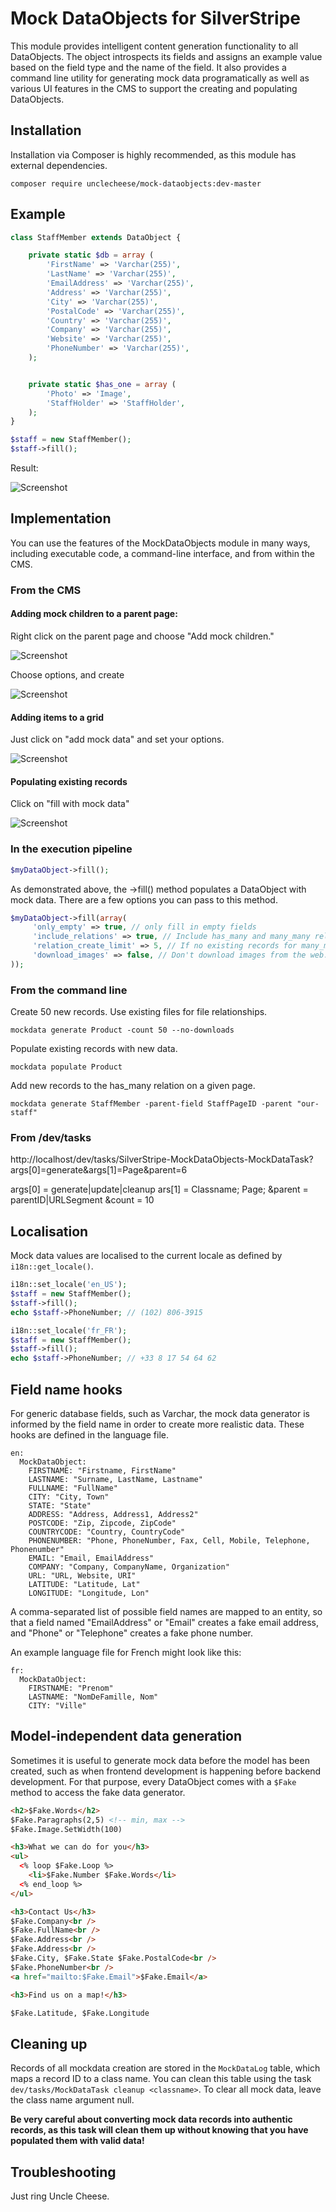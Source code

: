 # Mock DataObjects for SilverStripe

This module provides intelligent content generation functionality to all DataObjects. The object introspects its fields and assigns an example value based on the field type and the name of the field. It also provides a command line utility for generating mock data programatically as well as various UI features in the CMS to support the creating and populating DataObjects.

## Installation
Installation via Composer is highly recommended, as this module has external dependencies.

```
composer require unclecheese/mock-dataobjects:dev-master
```

## Example
```php
class StaffMember extends DataObject {

	private static $db = array (
		'FirstName' => 'Varchar(255)',
		'LastName' => 'Varchar(255)',
		'EmailAddress' => 'Varchar(255)',
		'Address' => 'Varchar(255)',
		'City' => 'Varchar(255)',
		'PostalCode' => 'Varchar(255)',
		'Country' => 'Varchar(255)',
		'Company' => 'Varchar(255)',
		'Website' => 'Varchar(255)',
		'PhoneNumber' => 'Varchar(255)',
	);


	private static $has_one = array (
		'Photo' => 'Image',
		'StaffHolder' => 'StaffHolder',
	);
}
```

```php
$staff = new StaffMember();
$staff->fill();
```

Result:


![Screenshot](http://i.cubeupload.com/bvMv42.png)

## Implementation
You can use the features of the MockDataObjects module in many ways, including executable code, a command-line interface, and from within the CMS.

### From the CMS
#### Adding mock children to a parent page:

Right click on the parent page and choose "Add mock children."

![Screenshot](http://i.cubeupload.com/F12GDf.png)

Choose options, and create

![Screenshot](http://i.cubeupload.com/f0JaZW.png)

#### Adding items to a grid
Just click on "add mock data" and set your options.

![Screenshot](http://i.cubeupload.com/MK0LMj.png)

#### Populating existing records
Click on "fill with mock data"

![Screenshot](http://i.cubeupload.com/ZKnUfa.png)

### In the execution pipeline

```php
$myDataObject->fill();
```
As demonstrated above, the ->fill() method populates a DataObject with mock data. There are a few options you can pass to this method.
```php
$myDataObject->fill(array(
	 'only_empty' => true, // only fill in empty fields
	 'include_relations' => true, // Include has_many and many_many relations
	 'relation_create_limit' => 5, // If no existing records for many_many or has_one relations, limit creation
	 'download_images' => false, // Don't download images from the web. Use existing.
));
```

### From the command line
Create 50 new records. Use existing files for file relationships.
```
mockdata generate Product -count 50 --no-downloads
```

Populate existing records with new data.
```
mockdata populate Product
```

Add new records to the has_many relation on a given page.
```
mockdata generate StaffMember -parent-field StaffPageID -parent "our-staff"
```
### From /dev/tasks
http://localhost/dev/tasks/SilverStripe-MockDataObjects-MockDataTask?args[0]=generate&args[1]=Page&parent=6

args[0] = generate|update|cleanup
ars[1] =  Classname; Page;
&parent = parentID|URLSegment
&count = 10

## Localisation

Mock data values are localised to the current locale as defined by ```i18n::get_locale()```.
```php
i18n::set_locale('en_US');
$staff = new StaffMember();
$staff->fill();
echo $staff->PhoneNumber; // (102) 806-3915

i18n::set_locale('fr_FR');
$staff = new StaffMember();
$staff->fill();
echo $staff->PhoneNumber; // +33 8 17 54 64 62
```

## Field name hooks

For generic database fields, such as Varchar, the mock data generator is informed by the field name in order to create more realistic data. These hooks are defined in the language file.

```
en:
  MockDataObject:
    FIRSTNAME: "Firstname, FirstName"
    LASTNAME: "Surname, LastName, Lastname"
    FULLNAME: "FullName"
    CITY: "City, Town"
    STATE: "State"
    ADDRESS: "Address, Address1, Address2"
    POSTCODE: "Zip, Zipcode, ZipCode"
    COUNTRYCODE: "Country, CountryCode"
    PHONENUMBER: "Phone, PhoneNumber, Fax, Cell, Mobile, Telephone, Phonenumber"
    EMAIL: "Email, EmailAddress"
    COMPANY: "Company, CompanyName, Organization"
    URL: "URL, Website, URI"
    LATITUDE: "Latitude, Lat"
    LONGITUDE: "Longitude, Lon"
```

A comma-separated list of possible field names are mapped to an entity, so that a field named "EmailAddress" or "Email" creates a fake email address, and "Phone" or "Telephone" creates a fake phone number.

An example language file for French might look like this:

```
fr:
  MockDataObject:
    FIRSTNAME: "Prenom"
    LASTNAME: "NomDeFamille, Nom"
    CITY: "Ville"
```


## Model-independent data generation

Sometimes it is useful to generate mock data before the model has been created, such as when frontend development is happening before backend development. For that purpose, every DataObject comes with a ```$Fake``` method to access the fake data generator.


```html
<h2>$Fake.Words</h2>
$Fake.Paragraphs(2,5) <!-- min, max -->
$Fake.Image.SetWidth(100)

<h3>What we can do for you</h3>
<ul>
  <% loop $Fake.Loop %>
    <li>$Fake.Number $Fake.Words</li>
  <% end_loop %>
</ul>

<h3>Contact Us</h3>
$Fake.Company<br />
$Fake.FullName<br />
$Fake.Address<br />
$Fake.Address<br />
$Fake.City, $Fake.State $Fake.PostalCode<br />
$Fake.PhoneNumber<br />
<a href="mailto:$Fake.Email">$Fake.Email</a>

<h3>Find us on a map!</h3>

$Fake.Latitude, $Fake.Longitude
```

## Cleaning up

Records of all mockdata creation are stored in the ```MockDataLog``` table, which maps a record ID to a class name. You can clean this table using the task ```dev/tasks/MockDataTask cleanup <classname>```. To clear all mock data, leave the class name argument null.

**Be very careful about converting mock data records into authentic records, as this task will clean them up without knowing that you have populated them with valid data!**

## Troubleshooting

Just ring Uncle Cheese.
